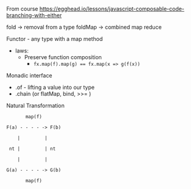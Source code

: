 
 From course
 https://egghead.io/lessons/javascript-composable-code-branching-with-either
 
 
 fold -> removal from a type
 foldMap -> combined map reduce
 
Functor - any type with a map method
* laws:
  * Preserve function composition
    * `fx.map(f).map(g) == fx.map(x => g(f(x))`

Monadic interface
 * .of - lifting a value into our type
 * .chain (or flatMap, bind, >>= )

Natural Transformation

`       map(f)`

`F(a) - - - - -> F(b)`

`    |         |`

` nt |         | nt`

`    |         |`

`G(a) - - - - -> G(b)`

`       map(f)`


